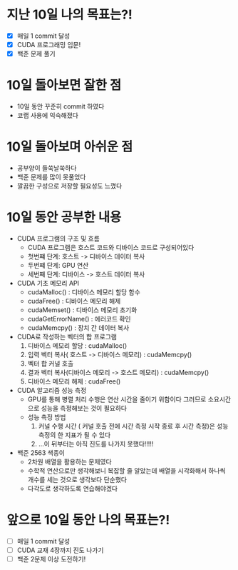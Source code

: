 # 지난 10일 나의 목표는?!
- [x] 매일 1 commit 달성
- [x] CUDA 프로그래밍 입문!
- [X] 백준 문제 풀기 

# 10일 돌아보면 잘한 점
- 10일 동안 꾸준히 commit 하였다
- 코랩 사용에 익숙해졌다

# 10일 돌아보며 아쉬운 점
- 공부양이 들쑥날쑥하다
- 백준 문제를 많이 못풀었다
- 깔끔한 구성으로 저장할 필요성도 느꼈다

# 10일 동안 공부한 내용
- CUDA 프로그램의 구조 및 흐름
  - CUDA 프로그램은 호스트 코드와 디바이스 코드로 구성되어있다
  - 첫번쨰 단계: 호스트 -> 디바이스 데이터 복사
  - 두번쨰 단계: GPU 연산
  - 세번째 단계: 디바이스 -> 호스트 데이터 복사
- CUDA 기초 메모리 API
  - cudaMalloc() : 디바이스 메모리 할당 함수
  - cudaFree() : 디바이스 메모리 해제
  - cudaMemset() : 디바이스 메모리 초기화
  - cudaGetErrorName() : 에러코드 확인
  - cudaMemcpy() : 장치 간 데이터 복사
- CUDA로 작성하는 벡터의 합 프로그램
  1. 디바이스 메모리 할당 : cudaMalloc()
  2. 입력 벡터 복사( 호스트 -> 디바이스 메모리) : cudaMemcpy()
  3. 벡터 합 커널 호출
  4. 결과 벡터 복사(디바이스 메모리 -> 호스트 메모리) : cudaMemcpy()
  5. 디바이스 메모리 해제 : cudaFree()
- CUDA 알고리즘 성능 측정
  - GPU를 통해 병렬 처리 수행은 연산 시간을 줄이기 위함이다 그러므로 소요시간으로 성능을 측정해보는 것이 필요하다
  - 성능 측정 방법
    1. 커널 수행 시간 ( 커널 호출 전에 시간 측정 시작 종료 후 시간 측정)은 성능 측정의 한 지표가 될 수 있다
    2. ...이 뒤부터는 아직 진도를 나가지 못했다!!!!!
- 백준 2563 색종이
  - 2차원 배열을 활용하는 문제였다
  - 수학적 연산으로만 생각해보니 복잡할 줄 알았는데 배열을 시각화해서 하나씩 개수를 세는 것으로 생각보다 단순했다
  - 다각도로 생각하도록 연습해야겠다

# 앞으로 10일 동안 나의 목표는?!
- [ ] 매일 1 commit 달성
- [ ] CUDA 교재 4장까지 진도 나가기
- [ ] 백준 2문제 이상 도전하기!
